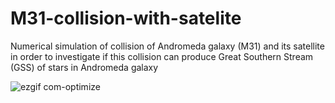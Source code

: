 # M31-collision-with-satelite
Numerical simulation of collision of Andromeda galaxy (M31) and its satellite in order to investigate if this collision can produce Great Southern Stream (GSS) of stars in Andromeda galaxy

![ezgif com-optimize](https://user-images.githubusercontent.com/32821985/93723068-a847c580-fb9b-11ea-85bd-8f8a38ea9615.gif)
